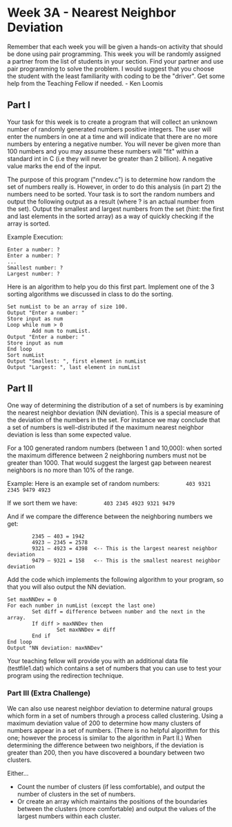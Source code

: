 # Week 3A - Nearest Neighbor Deviation

Remember that each week you will be given a hands-on activity that should be
done using pair programming. This week you will be randomly assigned a partner
from the list of students in your section. Find your partner and use pair
programming to solve the problem. I would suggest that you choose the student
with the least familiarity with coding to be the "driver". Get some help from
the Teaching Fellow if needed. - Ken Loomis

## Part I
Your task for this week is to create a program that will collect an unknown
number of randomly generated numbers positive integers. The user will enter
the numbers in one at a time and will indicate that there are no more numbers
by entering a negative number. You will never be given more than 100 numbers
and you may assume these numbers will "fit" within a standard int in C (i.e
they will never be greater than 2 billion). A negative value marks the end
of the input.

The purpose of this program ("nndev.c") is to determine how random the set
of numbers really is. However, in order to do this analysis (in part 2) the
numbers need to be sorted. Your task is to sort the random numbers and output
the following output as a result (where ? is an actual number from the set).
Output the smallest and largest numbers from the set (hint: the first and
last elements in the sorted array) as a way of quickly checking if the array
is sorted.

Example Execution:
```
Enter a number: ?
Enter a number: ?
...
Smallest number: ?
Largest number: ?
```

Here is an algorithm to help you do this first part. Implement one of the 3
sorting algorithms we discussed in class to do the sorting.

```
Set numList to be an array of size 100.
Output "Enter a number: "
Store input as num
Loop while num > 0
        Add num to numList.
Output "Enter a number: "
Store input as num
End loop
Sort numList
Output "Smallest: ", first element in numList
Output "Largest: ", last element in numList
```

## Part II
One way of determining  the distribution of a set of numbers is by examining
the nearest neighbor deviation (NN deviation). This is a special measure of
the deviation of the numbers in the set. For instance we may conclude that a
set of numbers is well-distributed if the maximum nearest neighbor deviation
is less than some expected value.

For a 100 generated random numbers (between 1 and 10,000): when sorted the
maximum difference between 2 neighboring numbers must not be greater than 1000.
That would suggest the largest gap between nearest neighbors is no more than
10% of the range.

Example:
Here is an example set of random numbers:
```        403 9321 2345 9479 4923```

If we sort them we have:
```        403 2345 4923 9321 9479```

And if we compare the difference between the neighboring numbers we get:
```
        2345 – 403 = 1942
        4923 – 2345 = 2578
        9321 – 4923 = 4398  <-- This is the largest nearest neighbor deviation
        9479 – 9321 = 158   <-- This is the smallest nearest neighbor deviation
```

Add the code which implements the following algorithm to your program,
so that you will also output the NN deviation.

```
Set maxNNDev = 0
For each number in numList (except the last one)
        Set diff = difference between number and the next in the array.
        If diff > maxNNDev then
                Set maxNNDev = diff
        End if
End loop
Output "NN deviation: maxNNDev"
```

Your teaching fellow will provide you with an additional data file (testfile1.dat)
which contains a set of numbers that you can use to test your program using the
redirection technique.

### Part III (Extra Challenge)
We can also use nearest neighbor deviation to determine natural groups which
form in a set of numbers through a process called clustering. Using a maximum
deviation value of 200 to determine how many clusters of numbers appear in a
set of numbers. (There is no helpful algorithm for this one; however the
process is similar to the algorithm in Part II.) When determining the difference
between two neighbors, if the deviation is greater than 200, then you have
discovered a boundary between two clusters.

Either…
* Count the number of clusters (if less comfortable), and output the number
of clusters in the set of numbers.
* Or create an array which maintains the positions of the boundaries between
the clusters (more comfortable) and output the values of the largest numbers
within each cluster.